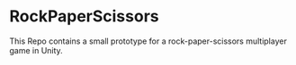# RockPaperScissors
This Repo contains a small prototype for a rock-paper-scissors multiplayer game in Unity.

